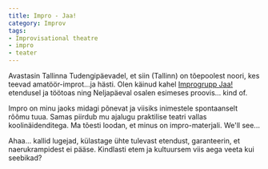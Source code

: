 ```yaml
---
title: Impro - Jaa!
category: Improv
tags:
- Improvisational theatre
- impro
- teater
---
```


Avastasin Tallinna Tudengipäevadel, et siin (Tallinn) on tõepoolest noori, kes teevad amatöör-improt...ja hästi. Olen käinud kahel [Improgrupp Jaa!](http://jaa.ee) etendusel ja töötoas ning Neljapäeval osalen esimeses proovis... kind of.

Impro on minu jaoks midagi põnevat ja viisiks inimestele spontaanselt rõõmu tuua. Samas piirdub mu ajalugu praktilise teatri vallas koolinäidenditega. Ma tõesti loodan, et minus on impro-materjali. We'll see...

Ahaa... kallid lugejad, külastage ühte tulevast etendust, garanteerin, et naerukrampidest ei pääse. Kindlasti etem ja kultuursem viis aega veeta kui seebikad?

